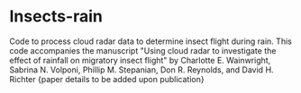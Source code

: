 # Insects-rain
Code to process cloud radar data to determine insect flight during rain. 
This code accompanies the manuscript "Using cloud radar to investigate the effect of rainfall on migratory insect flight" by Charlotte E. Wainwright, Sabrina N. Volponi, Phillip M. Stepanian, Don R. Reynolds, and David H. Richter
{paper details to be added upon publication}
